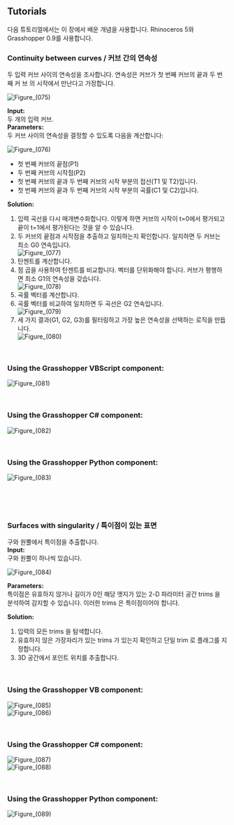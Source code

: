 ## Tutorials

다음 튜토리얼에서는 이 장에서 배운 개념을 사용합니다. Rhinoceros 5와 Grasshopper 0.9를 사용합니다.

### Continuity between curves / 커브 간의 연속성

두 입력 커브 사이의 연속성을 조사합니다. 연속성은 커브가 첫 번째 커브의 끝과 두 번째 커 브 의 시작에서 만난다고 가정합니다.

![Figure_(075)](https://github.com/user-attachments/assets/68b75afd-889d-48e2-a838-ea6900b6643a)

**Input:** <br>
두 개의 입력 커브. <br>
**Parameters:** <br>
두 커브 사이의 연속성을 결정할 수 있도록 다음을 계산합니다:

![Figure_(076)](https://github.com/user-attachments/assets/c032e820-1940-4d15-9dc2-cc4b877a5885)

+ 첫 번째 커브의 끝점(P1)
+ 두 번째 커브의 시작점(P2)
+ 첫 번째 커브의 끝과 두 번째 커브의 시작 부분의 접선(T1 및 T2)입니다.
+ 첫 번째 커브의 끝과 두 번째 커브의 시작 부분의 곡률(C1 및 C2)입니다.

**Solution:**
1. 입력 곡선을 다시 매개변수화합니다. 이렇게 하면 커브의 시작이 t=0에서 평가되고 끝이 t=1에서 평가된다는 것을 알 수 있습니다.
2. 두 커브의 끝점과 시작점을 추출하고 일치하는지 확인합니다. 일치하면 두 커브는 최소 G0 연속입니다. <br>
![Figure_(077)](https://github.com/user-attachments/assets/7debe205-24bc-4c3d-85d6-886a0b98edec)
3. 탄젠트를 계산합니다.
4. 점 곱을 사용하여 탄젠트를 비교합니다. 벡터를 단위화해야 합니다. 커브가 평행하면 최소 G1의 연속성을 갖습니다. <br>
![Figure_(078)](https://github.com/user-attachments/assets/cf1a4cd5-dc7e-4001-af69-405502b45d57)
5. 곡률 벡터를 계산합니다.
6. 곡률 벡터를 비교하여 일치하면 두 곡선은 G2 연속입니다. <br>
![Figure_(079)](https://github.com/user-attachments/assets/0bb082f3-04e0-4965-8981-182627a7bb7d)
7. 세 가지 결과(G1, G2, G3)를 필터링하고 가장 높은 연속성을 선택하는 로직을 만듭니다. <br>
![Figure_(080)](https://github.com/user-attachments/assets/a09486d5-1bb9-44cd-b1f3-dcb30069fdcd)

<br>

### Using the Grasshopper VBScript component: <br>
![Figure_(081)](https://github.com/user-attachments/assets/7d6541f6-4975-4943-babb-50908348e9bd)

<br>

### Using the Grasshopper C# component: <br>
![Figure_(082)](https://github.com/user-attachments/assets/2aae6773-209a-4bde-84ab-9d960b52b80a)

<br>

### Using the Grasshopper Python component: <br>
![Figure_(083)](https://github.com/user-attachments/assets/48ea0261-961b-4f6b-964f-d0c01c1e15df)

<br>
<br>
<br>

### Surfaces with singularity / 특이점이 있는 표면

구와 원뿔에서 특이점을 추출합니다. <br>
**Input:** <br>
구와 원뿔이 하나씩 있습니다.

![Figure_(084)](https://github.com/user-attachments/assets/151c4d41-f168-4e4c-9c95-61ac0d038271)

**Parameters:** <br>
특이점은 유효하지 않거나 길이가 0인 해당 엣지가 있는 2-D 파라미터 공간 trims 을 분석하여 감지할 수 있습니다. 이러한 trims 은 특이점이어야 합니다.

**Solution:**
1. 입력의 모든 trims 을 탐색합니다.
2. 유효하지 않은 가장자리가 있는 trims 가 있는지 확인하고 단일 trim 로 플래그를 지정합니다.
3. 3D 공간에서 포인트 위치를 추출합니다.

<br>

### Using the Grasshopper VB component: <br>
![Figure_(085)](https://github.com/user-attachments/assets/514c4bcf-f412-43ea-afc8-3343afa536d9) <br>
![Figure_(086)](https://github.com/user-attachments/assets/fecfdd9f-ffa6-4b2e-97d1-d280f6ea08d3)

<br>

### Using the Grasshopper C# component: <br>
![Figure_(087)](https://github.com/user-attachments/assets/b6ed2fd3-236e-4f5b-98ca-7a094f154d49) <br>
![Figure_(088)](https://github.com/user-attachments/assets/e3661e67-50e9-4df6-95dd-1a00ef351c65)

<br>

### Using the Grasshopper Python component: <br>
![Figure_(089)](https://github.com/user-attachments/assets/6e42107e-7bbe-4c60-b672-b76313377b21)
